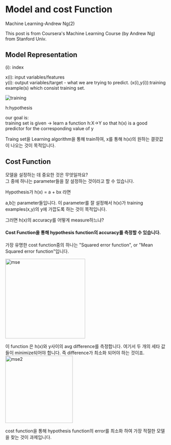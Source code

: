# Model and cost Function

Machine Learning-Andrew Ng(2)


This post is from Coursera's Machine Learning Course (by Andrew Ng) from Stanford Univ.

## Model Representation

(i): index

x(i): input variables/features  
y(i): output variables/target - what we are trying to predict.
(x(i),y(i)):training example(s) which consist training set.

![training](https://user-images.githubusercontent.com/41497195/55250216-0474a680-5291-11e9-8f29-7c6d4ef10dd4.png)

h:hypothesis

our goal is:  
training set is given -> 
learn a function h:X->Y so that h(x) is a good predictor for the corresponding value of y

Traing set을 Learning algorithm을 통해 train하여,
x를 통해 h(x)의 원하는 결괏값이 나오는 것이 목적입니다.

## Cost Function

모델을 설정하는 데 중요한 것은 무엇일까요?  
그 중에 하나는 parameter들을 잘 설정하는 것이라고 할 수 있습니다.

Hypothesis가 h(x) = a + bx 라면

a,b는 parameter들입니다. 이 parameter를 잘 설정해서 h(x)가 training examples(x,y)의 y에 가깝도록 하는 것이 목적입니다.

그러면 h(x)의 accuracy를 어떻게 measure하느냐?  

#### Cost Function을 통해 hypothesis function의 accuracy를 측정할 수 있습니다.  

가장 유명한 cost function중의 하나는 "Squared error function", or "Mean Squared error function"입니다.

<img width="250" alt="mse" src="https://user-images.githubusercontent.com/41497195/55253329-6684da00-5298-11e9-857b-c7236b002044.PNG">


이 function 은 h(x)와 y사이의 avg difference를 측정합니다.
여기서 두 개의 세타 값들이 minimize되어야 합니다. 즉 difference가 최소화 되어야 하는 것이죠.
<img width="211" alt="mse2" src="https://user-images.githubusercontent.com/41497195/55253530-f034a780-5298-11e9-8806-5e87ded4d16a.PNG">

cost function을 통해 hypothesis function의 error를 최소화 하여 가장 적절한 모델을 찾는 것이 과제입니다.


